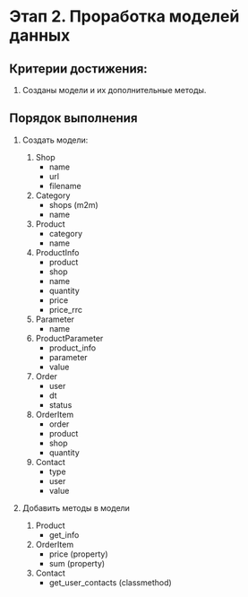 # Этап 2. Проработка моделей данных

## Критерии достижения:

1. Созданы модели и их дополнительные методы.

## Порядок выполнения

1. Создать модели:
    1. Shop
        - name
        - url
        - filename
    2. Category
        - shops (m2m)
        - name
    3. Product
        - category
        - name
    4. ProductInfo
        - product
        - shop
        - name
        - quantity
        - price
        - price_rrc
    5. Parameter
        - name
    6. ProductParameter
        - product_info
        - parameter
        - value
    7. Order
        - user
        - dt
        - status
    8. OrderItem
        - order
        - product
        - shop
        - quantity
    9. Contact
        - type
        - user
        - value

2. Добавить методы в модели
    1. Product
        - get_info
    2. OrderItem
        - price (property)
        - sum (property)
    3. Contact
        - get_user_contacts (classmethod)
           